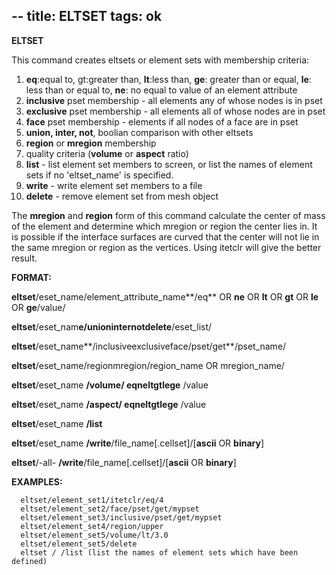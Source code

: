 --
title: ELTSET
tags: ok
---

 **ELTSET**

  This command creates eltsets or element sets with membership
  criteria:
 
  1.  **eq**:equal to, gt:greater than, **lt**:less than, **ge**:
      greater than or equal, **le**: less than or equal to, **ne**: no
      equal to value of an element attribute
  2.  **inclusive** pset membership - all elements any of whose nodes
      is in pset
  3.  **exclusive** pset membership - all elements all of whose nodes
      are in pset
  4.  **face** pset membership - elements if all nodes of a face are
      in pset
  5.  **union, inter, not**, boolian comparison with other eltsets
  6.  **region** or **mregion** membership
  7.  quality criteria (**volume** or **aspect** ratio)
  8.  **list** - list element set members to screen, or list the names
      of element sets if no 'eltset\_name' is specified.
  9.  **write** - write element set members to a file
  10. **delete** - remove element set from mesh object
 
  The **mregion** and **region** form of this command calculate the
  center of mass of the element and determine which mregion or region
  the center lies in. It is possible if the interface surfaces are
  curved that the center will not lie in the same mregion or region as
  the vertices. Using itetclr will give the better result.

 **FORMAT:**

  **eltset**/eset\_name/element\_attribute\_name**/eq** OR **ne** OR **lt** OR **gt** OR **le** OR **ge**/value/

  **eltset**/eset\_nam**e/unioninternotdelete**/eset\_list/

  **eltset**/eset\_name**/inclusiveexclusiveface/pset/get**/pset\_name/

  **eltset**/eset\_name/regionmregion/region\_name OR mregion\_name/

  **eltset**/eset\_name **/volume/ eqneltgtlege** /value

  **eltset**/eset\_name **/aspect/ eqneltgtlege** /value

  **eltset**/eset\_name **/list**

  **eltset**/eset\_name
  **/write**/file\_name[.cellset]/[**ascii** OR **binary**]

  **eltset**/-all-
  **/write**/file\_name[.cellset]/[**ascii** OR **binary**]

 **EXAMPLES:**

      eltset/element_set1/itetclr/eq/4 
      eltset/element_set2/face/pset/get/mypset
      eltset/element_set3/inclusive/pset/get/mypset
      eltset/element_set4/region/upper 
      eltset/element_set5/volume/lt/3.0 
      eltset/element_set5/delete
      eltset / /list (list the names of element sets which have been defined) 
